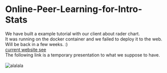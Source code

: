 # Online-Peer-Learning-for-Intro-Stats
We have built a example tutorial with our client about rader chart. 
<br>
It was running on the docker container and we failed to deploy it to the web.
<br>
Will be back in a few weeks. :) 
<br>
[current website see](https://teami-staging.herokuapp.com/)
<br>
The following link is a temporary presentation to what we suppose to have.
<br>
<br>
![alalala](https://user-images.githubusercontent.com/46547724/137661633-6477c35c-8c8d-46fa-91fe-e24078aa0e5b.gif)
